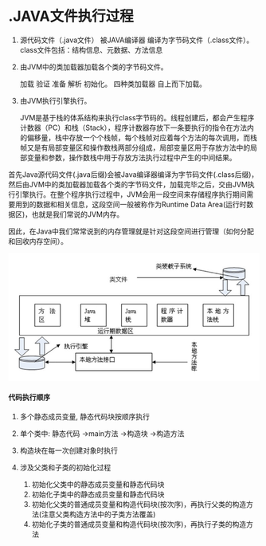 # .JAVA文件执行过程

1. 源代码文件（.java文件） 被JAVA编译器 编译为字节码文件（.class文件）。
   class文件包括：结构信息、元数据、方法信息
2. 由JVM中的类加载器加载各个类的字节码文件。

   加载 验证 准备 解析 初始化。 四种类加载器 自上而下加载。

3. 由JVM执行引擎执行。

   JVM是基于栈的体系结构来执行class字节码的。线程创建后，都会产生程序计数器（PC）和栈（Stack），程序计数器存放下一条要执行的指令在方法内的偏移量，栈中存放一个个栈帧，每个栈帧对应着每个方法的每次调用，而栈帧又是有局部变量区和操作数栈两部分组成，局部变量区用于存放方法中的局部变量和参数，操作数栈中用于存放方法执行过程中产生的中间结果。

首先Java源代码文件\(.java后缀\)会被Java编译器编译为字节码文件\(.class后缀\)，然后由JVM中的类加载器加载各个类的字节码文件，加载完毕之后，交由JVM执行引擎执行。在整个程序执行过程中，JVM会用一段空间来存储程序执行期间需要用到的数据和相关信息，这段空间一般被称作为Runtime Data Area\(运行时数据区\)，也就是我们常说的JVM内存。

因此，在Java中我们常常说到的内存管理就是针对这段空间进行管理（如何分配和回收内存空间）。

![](/assets/300854081661499.jpg)

#### 代码执行顺序

1. 多个静态成员变量, 静态代码块按顺序执行

2. 单个类中: 静态代码 -&gt;main方法 -&gt;构造块 -&gt;构造方法

3. 构造块在每一次创建对象时执行

4. 涉及父类和子类的初始化过程  
   1. 初始化父类中的静态成员变量和静态代码块  
   2. 初始化子类中的静态成员变量和静态代码块  
   3. 初始化父类的普通成员变量和构造代码块\(按次序\)，再执行父类的构造方法\(注意父类构造方法中的子类方法覆盖\)  
   4. 初始化子类的普通成员变量和构造代码块\(按次序\)，再执行子类的构造方法



